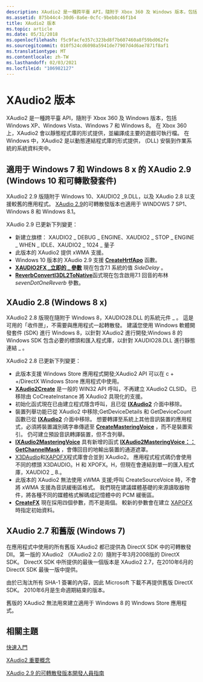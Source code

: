 ```yaml
---
description: XAudio2 是一種跨平臺 API，隨附于 Xbox 360 及 Windows 版本，包括 Windows XP、Windows Vista、Windows 7 和 Windows 8。
ms.assetid: 875b44c4-30d6-8a6e-0cfc-9beb8c46f1b4
title: XAudio2 版本
ms.topic: article
ms.date: 05/31/2018
ms.openlocfilehash: f5c9facfe357c323bd8f7b607460a8f59bd062fe
ms.sourcegitcommit: 010f524cd6098a5941de77907d4d6ae7871f8af1
ms.translationtype: MT
ms.contentlocale: zh-TW
ms.lasthandoff: 02/03/2021
ms.locfileid: "106982127"
---
```

# <a name="xaudio2-versions"></a>XAudio2 版本

XAudio2 是一種跨平臺 API，隨附于 Xbox 360 及 Windows 版本，包括 Windows XP、Windows Vista、Windows 7 和 Windows 8。 在 Xbox 360 上，XAudio2 會以靜態程式庫的形式提供，並編譯成主要的遊戲可執行檔。 在 Windows 中，XAudio2 是以動態連結程式庫的形式提供， (DLL) 安裝到作業系統的系統資料夾中。

## <a name="xaudio-29-windows-10-and-redistributable-for-windows-7-and-windows-8x"></a>適用于 Windows 7 和 Windows 8 x 的 XAudio 2.9 (Windows 10 和可轉散發套件) 

XAudio2 2.9 版隨附于 Windows 10、XAUDIO2 \_9.DLL，以及 XAudio 2.8 以支援較舊的應用程式。 [XAudio 2.9](xaudio2-redistributable.md)的可轉散發版本也適用于 WINDOWS 7 SP1、Windows 8 和 Windows 8.1。

XAudio 2.9 已更新下列變更：

-   新建立旗標： XAUDIO2 \_ DEBUG \_ ENGINE、XAUDIO2 \_ STOP \_ ENGINE \_ WHEN \_ IDLE、XAUDIO2 \_ 1024 \_ 量子
-   此版本的 XAudio2 提供 xWMA 支援。
-   Windows 10 版本的 XAudio 2.9 支援 [**CreateHrtfApo**](/windows/desktop/api/HrtfApoApi/nf-hrtfapoapi-createhrtfapo) 函數。
-   [**XAUDIO2FX \_立即的 \_ 參數**](/windows/desktop/api/xaudio2fx/ns-xaudio2fx-xaudio2fx_reverb_parameters) 現在包含7.1 系統的值 *SideDelay* 。
-   [**ReverbConvertI3DL2ToNative**](/windows/desktop/api/xaudio2fx/nf-xaudio2fx-reverbconverti3dl2tonative)函式現在包含啟用7.1 回音的布林 *sevenDotOneReverb* 參數。

## <a name="xaudio-28-windows-8x"></a>XAudio 2.8 (Windows 8 x) 

XAudio2 2.8 版現在隨附于 Windows 8，XAUDIO28.DLL 的系統元件 \_ 。 這是可用的「收件匣」，不需要與應用程式一起轉散發。 建議您使用 Windows 軟體開發套件 (SDK) 進行 Windows 8，以針對 XAudio2 進行開發;Windows 8 的 Windows SDK 包含必要的標頭和匯入程式庫，以針對 XAUDIO28.DLL 進行靜態連結 \_ 。

XAudio2 2.8 已更新下列變更：

-   此版本支援 Windows Store 應用程式開發;XAudio2 API 可以在 c + +/DirectX Windows Store 應用程式中使用。
-   [**XAudio2Create**](/windows/desktop/api/xaudio2/nf-xaudio2-xaudio2create) 是一般的 WIN32 API 呼叫，不再建立 XAudio2 CLSID。 已移除由 CoCreateInstance 將 XAudio2 具現化的支援。
-   初始化函式現在已由建立程式隱含呼叫，且已從 [**IXAudio2**](/windows/desktop/api/xaudio2/nn-xaudio2-ixaudio2) 介面中移除。
-   裝置列舉功能已從 XAudio2 中移除;GetDeviceDetails 和 GetDeviceCount 函數已從 [**IXAudio2**](/windows/desktop/api/xaudio2/nn-xaudio2-ixaudio2) 介面中移除。 想要轉譯至系統上其他音訊裝置的應用程式，必須將裝置識別碼字串傳遞至 [**CreateMasteringVoice**](/windows/win32/api/xaudio2/nf-xaudio2-ixaudio2-createmasteringvoice) ，而不是裝置索引。 仍可建立預設音訊轉譯裝置，但不含列舉。
-   [**IXAudio2MasteringVoice**](/windows/desktop/api/xaudio2/nn-xaudio2-ixaudio2masteringvoice) 具有新增的函式 [**IXAudio2MasteringVoice：： GetChannelMask**](/windows/win32/api/xaudio2/nf-xaudio2-ixaudio2masteringvoice-getchannelmask) ，會傳回目的地輸出裝置的通道遮罩。
-   [X3DAudio](x3daudio.md)和[XAPOFX](xapofx-overview.md)程式庫會合並到 XAudio2。 應用程式程式碼仍會使用不同的標頭 X3DAUDIO。H 和 XPOFX。H，但現在會連結到單一的匯入程式庫，XAUDIO2 \_ 8.。
-   此版本的 XAudio2 無法使用 xWMA 支援;呼叫 CreateSourceVoice 時，不會將 xWMA 支援為音訊緩衝區格式。 我們現在建議媒體基礎的來源讀取器物件，將各種不同的媒體格式解碼成記憶體中的 PCM 緩衝區。
-   [**CreateFX**](/windows/desktop/api/XAPOFX/nf-xapofx-createfx) 現在採用四個參數，而不是兩個。 較新的參數會在建立 [XAPOFX](xapofx-overview.md) 時指定初始資料。

## <a name="xaudio-27-and-earlier-windows-7"></a>XAudio 2.7 和舊版 (Windows 7) 

在應用程式中使用的所有舊版 XAudio2 都已提供為 DirectX SDK 中的可轉散發 Dll。 第一版的 XAudio2 （XAudio2 2.0）隨附于年3月2008版的 DirectX SDK。 DirectX SDK 中所提供的最後一個版本是 XAudio2 2.7，在2010年6月的 DirectX SDK 最後一版中提供。

由於已淘汰所有 SHA-1 簽署的內容，因此 Microsoft 下載不再提供舊版 DirectX SDK。 2010年6月是生命週期結束的版本。

舊版的 XAudio2 無法用來建立適用于 Windows 8 的 Windows Store 應用程式。

## <a name="related-topics"></a>相關主題

<dl> <dt>

[快速入門](getting-started.md)
</dt> <dt>

[XAudio2 重要概念](xaudio2-key-concepts.md)
</dt> </dl>

[XAudio 2.9 的可轉散發版本開發人員指南](xaudio2-redistributable.md)
</dt> </dl>
 

 
